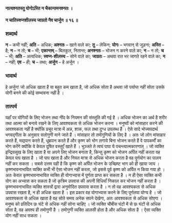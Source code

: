 #### नात्यश्नतस्तु योगोऽस्ति न चैकान्तमनश्नतः ।
#### न चातिस्वप्नशीलस्य जाग्रतो नैव चार्जुन ॥ १६ ॥

### शब्दार्थ

**न** – कभी नहीं; **अति** – अधिक; **अश्नतः** – खाने वाले का; **तु** – लेकिन; **योगः** – भगवान् से जुड़ना; **अस्ति** – है; **न** – न तो; **च** – भी; **एकान्तम्** – बिलकुल,  नितान्त; **अनश्नतः** – भोजन न करने वाले का; **न** – न तो; **च** – भी; **अति** – अत्यधिक; **स्वप्न-शीलस्य** – सोने वाले का; **जाग्रतः** – अथवा रात भर जागते रहने वाले का; **न** – नहीं; **एव** – ही; **च** – तथा; **अर्जुन** – हे अर्जुन ।

### भावार्थ

हे अर्जुन! जो अधिक खाता है या बहुत कम खाता है, जो अधिक सोता है अथवा जो पर्याप्त नहीं सोता उसके योगी बनने की कोई सम्भावना नहीं है ।

### तात्पर्य

यहाँ पर योगियों के लिए भोजन तथा नींद के नियमन की संस्तुति की गई है । अधिक भोजन का अर्थ है शरीर तथा आत्मा को बनाये रखने के लिए आवश्यकता से अधिक भोजन करना । मनुष्यों को मांसाहार करने की आवश्यकता नहीं है क्योंकि प्रचुर मात्रा में अन्न, शाक, फल तथा दुग्ध उपलब्ध हैं । ऐसे सादे भोज्यपदार्थ भगवद्गीता के अनुसार सतोगुणी माने जाते हैं । मांसाहार तो तमोगुणियों के लिए है । अतः जो लोग मांसाहार करते हैं, मद्यपान करते हैं, धूम्रपान करते हैं और कृष्ण को भोग लगाये बिना भोजन करते हैं वे पापकर्मों का भोग करेंगे क्योंकि वे केवल दूषित वस्तुएँ खाते हैं । भुञ्जते ते त्वघं पापा ये पचन्त्यात्मकारणात् । जो व्यक्ति इन्द्रियसुख के लिए खाता है या अपने लिए भोजन बनाता है, किन्तु कृष्ण को भोजन अर्पित नहीं करता वह केवल पाप खाता है । जो पाप खाता है और नियत मात्रा से अधिक भोजन करता है वह पूर्णयोग का पालन नहीं कर सकता । सबसे उत्तम यही है कि कृष्ण को अर्पित भोजन के उच्छिष्ट भाग को ही खाया जाय । कृष्णभावनाभावित व्यक्ति कभी भी ऐसा भोजन नहीं करता, जो इससे पूर्व कृष्ण को अर्पित न किया गया हो । अतः केवल कृष्णभावनाभावित व्यक्ति ही योगाभ्यास में पूर्णता प्राप्त कर सकता है । न ही ऐसा व्यक्ति कभी योग का अभ्यास कर सकता है जो कृत्रिम उपवास की अपनी विधियाँ निकाल कर भोजन नहीं करता है । कृष्णभावनाभावित व्यक्ति शास्त्रों द्वारा अनुमोदित उपवास करता है । न तो वह आवश्यकता से अधिक उपवास रखता है, न ही अधिक खाता है । इस प्रकार वह योगाभ्यास करने के लिए पूर्णतया योग्य है । जो आवश्यकता से अधिक खाता है वह सोते समय अनेक सपने देखेगा, अतः आवश्यकता से अधिक सोएगा । मनुष्य को प्रतिदिन छः घंटे से अधिक नहीं सोना चाहिए । जो व्यक्ति चौबीस घंटों में से छः घंटों से अधिक सोता है, वह अवश्य ही तमोगुणी है । तमोगुणी व्यक्ति आलसी होता है और अधिक सोता है । ऐसा व्यक्ति योग नहीं साध सकता ।